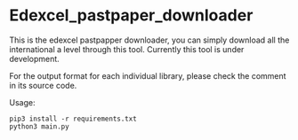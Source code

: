 # Edexcel_pastpaper_downloader
This is the edexcel pastpapper downloader, you can simply download all the international a level through this tool. Currently this tool is under development.

For the output format for each individual library, please check the comment in its source code.

Usage:
```
pip3 install -r requirements.txt
python3 main.py
```
